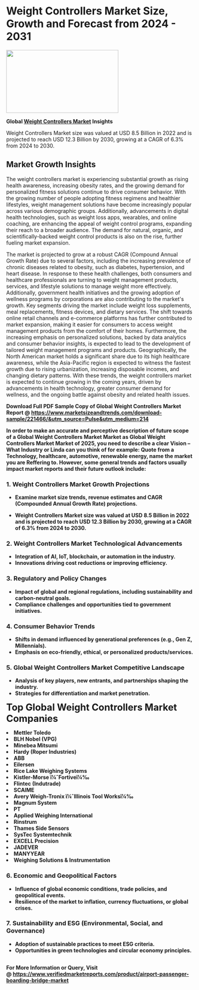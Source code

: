 <H1>Weight Controllers Market Size, Growth and Forecast from 2024 - 2031</H1><img class="aligncenter size-medium wp-image-584254" src="https://thirdeyenews.in/wp-content/uploads/2024/09/Global-Market-Research-300x168.jpeg" alt="" width="300" height="168" /><p><strong>Global&nbsp;<a href="https://www.marketsizeandtrends.com/download-sample/221466/&amp;utm_source=Pulse&amp;utm_medium=214">Weight Controllers Market</a> Insights</strong></p><p>Weight Controllers Market size was valued at USD 8.5 Billion in 2022 and is projected to reach USD 12.3 Billion by 2030, growing at a CAGR of 6.3% from 2024 to 2030.</p><p><h2>Market Growth Insights</h2> <p>The weight controllers market is experiencing substantial growth as rising health awareness, increasing obesity rates, and the growing demand for personalized fitness solutions continue to drive consumer behavior. With the growing number of people adopting fitness regimens and healthier lifestyles, weight management solutions have become increasingly popular across various demographic groups. Additionally, advancements in digital health technologies, such as weight loss apps, wearables, and online coaching, are enhancing the appeal of weight control programs, expanding their reach to a broader audience. The demand for natural, organic, and scientifically-backed weight control products is also on the rise, further fueling market expansion.</p> <p><strong></strong></p> <p>The market is projected to grow at a robust CAGR (Compound Annual Growth Rate) due to several factors, including the increasing prevalence of chronic diseases related to obesity, such as diabetes, hypertension, and heart disease. In response to these health challenges, both consumers and healthcare professionals are turning to weight management products, services, and lifestyle solutions to manage weight more effectively. Additionally, government health initiatives and the growing adoption of wellness programs by corporations are also contributing to the market's growth. Key segments driving the market include weight loss supplements, meal replacements, fitness devices, and dietary services. The shift towards online retail channels and e-commerce platforms has further contributed to market expansion, making it easier for consumers to access weight management products from the comfort of their homes. Furthermore, the increasing emphasis on personalized solutions, backed by data analytics and consumer behavior insights, is expected to lead to the development of tailored weight management programs and products. Geographically, the North American market holds a significant share due to its high healthcare awareness, while the Asia-Pacific region is expected to witness the fastest growth due to rising urbanization, increasing disposable incomes, and changing dietary patterns. With these trends, the weight controllers market is expected to continue growing in the coming years, driven by advancements in health technology, greater consumer demand for wellness, and the ongoing battle against obesity and related health issues.</p> <p><strong></p><p><span class=""><strong>Download Full PDF Sample Copy of Global Weight Controllers Market Report</strong> @ <a href="https://www.marketsizeandtrends.com/download-sample/221466/&amp;utm_source=Pulse&amp;utm_medium=214" target="_blank">https://www.marketsizeandtrends.com/download-sample/221466/&amp;utm_source=Pulse&amp;utm_medium=214</a></span></p><p>In order to make an accurate and perceptive description of future scope of a Global&nbsp;Weight Controllers Market Market as Global&nbsp;Weight Controllers Market Market of 2025, you need to describe a clear Vision &ndash; What Industry or Linda can you think of for example: Quote from a Technology, healthcare, automotive, renewable energy, name the market you are Reffering to. However, some general trends and factors usually impact market reports and their future outlook include:</p><h3>1.&nbsp;<strong>Weight Controllers Market Growth Projections</strong></h3><ul><li>Examine market size trends, revenue estimates and CAGR (Compounded Annual Growth Rate) projections.</li><li><p>Weight Controllers Market size was valued at USD 8.5 Billion in 2022 and is projected to reach USD 12.3 Billion by 2030, growing at a CAGR of 6.3% from 2024 to 2030.</p></li></ul><h3>2.&nbsp;<strong>Weight Controllers Market Technological Advancements</strong></h3><ul><li>Integration of AI, IoT, blockchain, or automation in the industry.</li><li>Innovations driving cost reductions or improving efficiency.</li></ul><h3>3.&nbsp;<strong>Regulatory and Policy Changes</strong></h3><ul><li>Impact of global and regional regulations, including sustainability and carbon-neutral goals.</li><li>Compliance challenges and opportunities tied to government initiatives.</li></ul><h3>4.&nbsp;<strong>Consumer Behavior Trends</strong></h3><ul><li>Shifts in demand influenced by generational preferences (e.g., Gen Z, Millennials).</li><li>Emphasis on eco-friendly, ethical, or personalized products/services.</li></ul><h3>5.&nbsp;<strong>Global Weight Controllers Market Competitive Landscape</strong></h3><ul><li>Analysis of key players, new entrants, and partnerships shaping the industry.</li><li>Strategies for differentiation and market penetration.</li></ul><p data-pm-slice="1 1 []"><span style="color: inherit; font-family: inherit; font-size: 25px;">Top Global Weight Controllers Market Companies</span></p><div class="" data-test-id=""><p><li>Mettler Toledo</li><li> BLH Nobel (VPG)</li><li> Minebea Mitsumi</li><li> Hardy (Roper Industries)</li><li> ABB</li><li> Eilersen</li><li> Rice Lake Weighing Systems</li><li> Kistler-Morse ï¼ˆFortiveï¼‰</li><li> Flintec (Indutrade)</li><li> SCAIME</li><li> Avery Weigh-Tronix ï¼ˆIllinois Tool Worksï¼‰</li><li> Magnum System</li><li> PT</li><li> Applied Weighing International</li><li> Rinstrum</li><li> Thames Side Sensors</li><li> SysTec Systemtechnik</li><li> EXCELL Precision</li><li> JADEVER</li><li> MANYYEAR</li><li> Weighing Solutions & Instrumentation</li></p></div><h3>6.&nbsp;<strong>Economic and Geopolitical Factors</strong></h3><ul><li>Influence of global economic conditions, trade policies, and geopolitical events.</li><li>Resilience of the market to inflation, currency fluctuations, or global crises.</li></ul><h3>7.&nbsp;<strong>Sustainability and ESG (Environmental, Social, and Governance)</strong></h3><ul><li>Adoption of sustainable practices to meet ESG criteria.</li><li>Opportunities in green technologies and circular economy principles.</li></ul><h2><strong style="font-size: 14px;">For More Information or Query, Visit @&nbsp;</strong><a style="background-color: #ffffff; font-size: 14px;" href="https://www.marketsizeandtrends.com/report/weight-controllers-market/" target="_blank">https://www.verifiedmarketreports.com/product/airport-passenger-boarding-bridge-market</a></h2>
